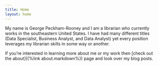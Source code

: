 ```yaml
---
title: Home
layout: home
---
```


My name is George Peckham-Rooney and I am a librarian who currently works in the southeastern United States. I have had many different titles (Data Specialist, Business Analyst, and Data Analyst) yet every position leverages my librarian skills in some way or another. 

If you’re interested in learning more about me or my work then [check out the about]({%link about.markdown%}) page and look over my blog posts.



